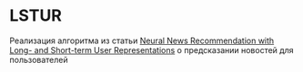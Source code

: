 # LSTUR
Реализация алгоритма из статьи [Neural News Recommendation with Long- and Short-term User Representations](https://www.aclweb.org/anthology/P19-1033.pdf) о предсказании новостей для пользователей
